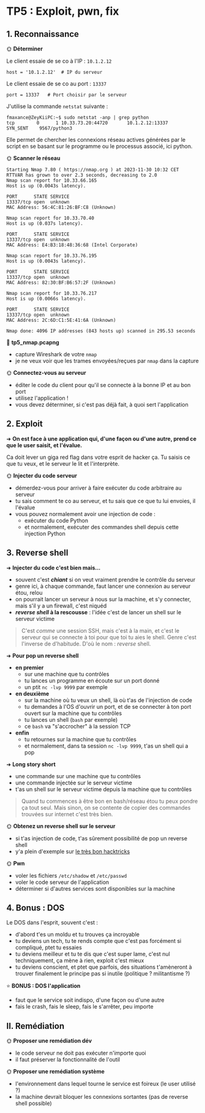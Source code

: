 # TP5 : Exploit, pwn, fix

## 1. Reconnaissance

🌞 **Déterminer**

Le client essaie de se co à l'IP : `10.1.2.12`
```
host = '10.1.2.12'  # IP du serveur
```

Le client essaie de se co au port : `13337`
```
port = 13337   # Port choisir par le serveur
```

J'utilise la commande `netstat` suivante : 
```
fmaxance@ZeyKiiPC:~$ sudo netstat -anp | grep python
tcp        0      1 10.33.73.20:44720       10.1.2.12:13337         SYN_SENT    9567/python3
```

Elle permet de chercher les connexions réseau actives générées par le script en se basant sur le programme ou le processus associé, ici python.

🌞 **Scanner le réseau**

```
Starting Nmap 7.80 ( https://nmap.org ) at 2023-11-30 10:32 CET
RTTVAR has grown to over 2.3 seconds, decreasing to 2.0
Nmap scan report for 10.33.66.165
Host is up (0.0043s latency).

PORT      STATE SERVICE
13337/tcp open  unknown
MAC Address: 56:4C:81:26:BF:C8 (Unknown)

Nmap scan report for 10.33.70.40
Host is up (0.037s latency).

PORT      STATE SERVICE
13337/tcp open  unknown
MAC Address: E4:B3:18:48:36:68 (Intel Corporate)

Nmap scan report for 10.33.76.195
Host is up (0.0043s latency).

PORT      STATE SERVICE
13337/tcp open  unknown
MAC Address: 82:30:BF:B6:57:2F (Unknown)

Nmap scan report for 10.33.76.217
Host is up (0.0066s latency).

PORT      STATE SERVICE
13337/tcp open  unknown
MAC Address: 2C:6D:C1:5E:41:6A (Unknown)

Nmap done: 4096 IP addresses (843 hosts up) scanned in 295.53 seconds
```

🦈 **tp5_nmap.pcapng**

- capture Wireshark de votre `nmap`
- je ne veux voir que les trames envoyées/reçues par `nmap` dans la capture

🌞 **Connectez-vous au serveur**

- éditer le code du client pour qu'il se connecte à la bonne IP et au bon port
- utilisez l'application !
- vous devez déterminer, si c'est pas déjà fait, à quoi sert l'application

## 2. Exploit

➜ **On est face à une application qui, d'une façon ou d'une autre, prend ce que le user saisit, et l'évalue.**

Ca doit lever un giga red flag dans votre esprit de hacker ça. Tu saisis ce que tu veux, et le serveur le lit et l'interprète.

🌞 **Injecter du code serveur**

- démerdez-vous pour arriver à faire exécuter du code arbitraire au serveur
- tu sais comment te co au serveur, et tu sais que ce que tu lui envoies, il l'évalue
- vous pouvez normalement avoir une injection de code :
  - exécuter du code Python
  - et normalement, exécuter des commandes shell depuis cette injection Python

## 3. Reverse shell

➜ **Injecter du code c'est bien mais...**

- souvent c'est ***chiant*** si on veut vraiment prendre le contrôle du serveur
- genre ici, à chaque commande, faut lancer une connexion au serveur étou, relou
- on pourrait lancer un serveur à nous sur la machine, et s'y connecter, mais s'il y a un firewall, c'est niquéd
- ***reverse shell* à la rescousse** : l'idée c'est de lancer un shell sur le serveur victime

> C'est *comme* une session SSH, mais c'est à la main, et c'est le serveur qui se connecte à toi pour que toi tu aies le shell. Genre c'est l'inverse de d'habitude. D'où le nom : *reverse* shell.

➜ **Pour pop un reverse shell**

- **en premier**
  - sur une machine que tu contrôles
  - tu lances un programme en écoute sur un port donné
  - un ptit `nc -lvp 9999` par exemple
- **en deuxième**
  - sur la machine où tu veux un shell, là où t'as de l'injection de code
  - tu demandes à l'OS d'ouvrir un port, et de se connecter à ton port ouvert sur la machine que tu contrôles
  - tu lances un shell (`bash` par exemple)
  - ce `bash` va "s'accrocher" à la session TCP
- **enfin**
  - tu retournes sur la machine que tu contrôles
  - et normalement, dans ta session `nc -lvp 9999`, t'as un shell qui a pop

➜ **Long story short**

- une commande sur une machine que tu contrôles
- une commande injectée sur le serveur victime
- t'as un shell sur le serveur victime depuis la machine que tu contrôles

> Quand tu commences à être bon en bash/réseau étou tu peux pondre ça tout seul. Mais sinon, on se contente de copier des commandes trouvées sur internet c'est très bien.

🌞 **Obtenez un reverse shell sur le serveur**

- si t'as injection de code, t'as sûrement possibilité de pop un reverse shell
- y'a plein d'exemple sur [le très bon hacktricks](https://book.hacktricks.xyz/generic-methodologies-and-resources/shells/linux)

🌞 **Pwn**

- voler les fichiers `/etc/shadow` et `/etc/passwd`
- voler le code serveur de l'application
- déterminer si d'autres services sont disponibles sur la machine

## 4. Bonus : DOS

Le DOS dans l'esprit, souvent c'est :

- d'abord t'es un moldu et tu trouves ça incroyable
- tu deviens un tech, tu te rends compte que c'est pas forcément si compliqué, ptet tu essaies
- tu deviens meilleur et tu te dis que c'est super lame, c'est nul techniquement, ça mène à rien, exploit c'est mieux
- tu deviens conscient, et ptet que parfois, des situations t'amèneront à trouver finalement le principe pas si inutile (politique ? militantisme ?)

⭐ **BONUS : DOS l'application**

- faut que le service soit indispo, d'une façon ou d'une autre
- fais le crash, fais le sleep, fais le s'arrêter, peu importe

## II. Remédiation

🌞 **Proposer une remédiation dév**

- le code serveur ne doit pas exécuter n'importe quoi
- il faut préserver la fonctionnalité de l'outil

🌞 **Proposer une remédiation système**

- l'environnement dans lequel tourne le service est foireux (le user utilisé ?)
- la machine devrait bloquer les connexions sortantes (pas de reverse shell possible)
